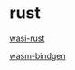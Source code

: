 # rust

[wasi-rust](https://github.com/bytecodealliance/wasmtime/blob/main/docs/WASI-tutorial.md)

[wasm-bindgen](https://rustwasm.github.io/docs/wasm-bindgen/introduction.html)